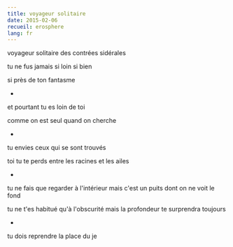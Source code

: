 ```yaml
---
title: voyageur solitaire
date: 2015-02-06
recueil: erosphere
lang: fr
---
```


voyageur solitaire
des contrées sidérales

tu ne fus jamais si loin
si bien

si près de ton fantasme

*

et pourtant tu es loin de toi

comme on est seul quand on cherche

*

tu envies ceux qui se sont trouvés

toi tu te perds entre les racines et les ailes

*

tu ne fais que regarder à l'intérieur
mais c'est un puits dont on ne voit le fond

tu ne t'es habitué qu'à l'obscurité
mais la profondeur te surprendra toujours

*

tu dois reprendre la place du je
